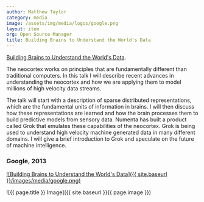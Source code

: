 ```yaml
---
author: Matthew Taylor
category: media
image: /assets/img/media/logos/google.png
layout: item
org: Open Source Manager
title: Building Brains to Understand the World's Data
---
```


<a href="http://www.youtube.com/watch?v=4y43qwS8fl4" rel="prettyPhoto">Building Brains to Understand the World's Data</a>.

The neocortex works on principles that are fundamentally different than
traditional computers. In this talk I will describe recent advances in
understanding the neocortex and how we are applying them to model millions of
high velocity data streams.

The talk will start with a description of sparse distributed representations,
which are the fundamental units of information in brains. I will then discuss
how these representations are learned and how the brain processes them to build
predictive models from sensory data. Numenta has built a product called Grok
that emulates these capabilities of the neocortex. Grok is being used to
understand high velocity machine generated data in many different domains. I
will give a brief introduction to Grok and speculate on the future of machine
intelligence.

### Google, 2013

[![Building Brains to Understand the World's Data]({{ site.baseurl }}/images/media/google.png)](http://www.youtube.com/watch?v=4y43qwS8fl4)

![{{ page.title }} Image]({{ site.baseurl }}{{ page.image }})
